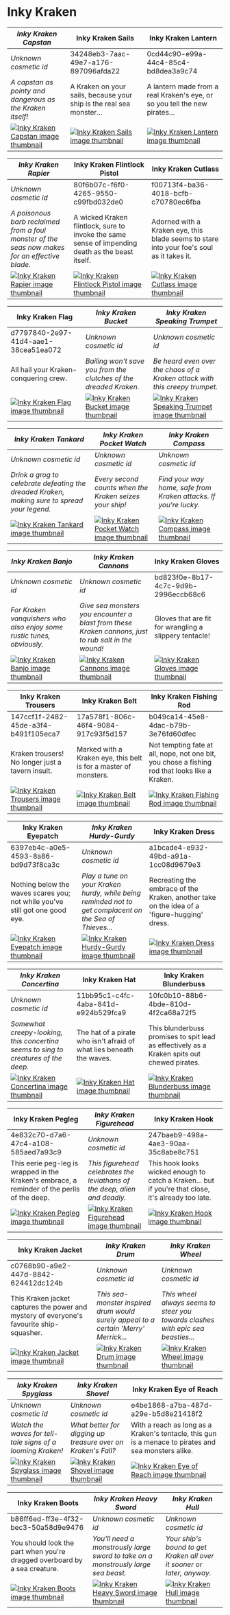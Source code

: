 # Inky Kraken

| *Inky Kraken Capstan* | Inky Kraken Sails | Inky Kraken Lantern |
| --------------------- | ----------------- | ------------------- |
| *Unknown cosmetic id* | 34248eb3-7aac-49e7-a176-897096afda22 | 0cd44c90-e99a-44c4-85c4-bd8dea3a9c74 |
| *A capstan as pointy and dangerous as the Kraken itself!* | A Kraken on your sails, because your ship is the real sea monster... | A lantern made from a real Kraken's eye, or so you tell the new pirates… |
| [![*Inky Kraken Capstan* image thumbnail](https://cdn.merciasquill.com/images/67035fed8ad30bf0035179c4)](https://seaofthieves.wiki.gg/wiki/Inky_Kraken_Capstan) | [![Inky Kraken Sails image thumbnail](https://seaofthieves.wiki.gg/images/7/74/Inky_Kraken_Sails.png)](https://seaofthieves.wiki.gg/wiki/Inky_Kraken_Sails) | [![Inky Kraken Lantern image thumbnail](https://seaofthieves.wiki.gg/images/f/f2/Inky_Kraken_Lantern.png)](https://seaofthieves.wiki.gg/wiki/Inky_Kraken_Lantern) |

| *Inky Kraken Rapier* | Inky Kraken Flintlock Pistol | Inky Kraken Cutlass |
| -------------------- | ---------------------------- | ------------------- |
| *Unknown cosmetic id* | 80f6b07c-f6f0-4265-9550-c99fbd032de0 | f00713f4-ba36-4018-bcfb-c70780ec6fba |
| *A poisonous barb reclaimed from a foul monster of the seas now makes for an effective blade.* | A wicked Kraken flintlock, sure to invoke the same sense of impending death as the beast itself. | Adorned with a Kraken eye, this blade seems to stare into your foe's soul as it takes it. |
| [![*Inky Kraken Rapier* image thumbnail](https://cdn.merciasquill.com/images/67035fed8ad30bf0035179c4)](https://seaofthieves.wiki.gg/wiki/Inky_Kraken_Rapier) | [![Inky Kraken Flintlock Pistol image thumbnail](https://seaofthieves.wiki.gg/images/d/d4/Inky_Kraken_Flintlock_Pistol.png)](https://seaofthieves.wiki.gg/wiki/Inky_Kraken_Flintlock_Pistol) | [![Inky Kraken Cutlass image thumbnail](https://seaofthieves.wiki.gg/images/a/a1/Inky_Kraken_Cutlass.png)](https://seaofthieves.wiki.gg/wiki/Inky_Kraken_Cutlass) |

| Inky Kraken Flag | *Inky Kraken Bucket* | *Inky Kraken Speaking Trumpet* |
| ---------------- | -------------------- | ------------------------------ |
| d7797840-2e97-41d4-aae1-38cea51ea072 | *Unknown cosmetic id* | *Unknown cosmetic id* |
| All hail your Kraken-conquering crew. | *Bailing won't save you from the clutches of the dreaded Kraken.* | *Be heard even over the chaos of a Kraken attack with this creepy trumpet.* |
| [![Inky Kraken Flag image thumbnail](https://seaofthieves.wiki.gg/images/3/36/Inky_Kraken_Flag.png)](https://seaofthieves.wiki.gg/wiki/Inky_Kraken_Flag) | [![*Inky Kraken Bucket* image thumbnail](https://cdn.merciasquill.com/images/67035fed8ad30bf0035179c4)](https://seaofthieves.wiki.gg/wiki/Inky_Kraken_Bucket) | [![*Inky Kraken Speaking Trumpet* image thumbnail](https://cdn.merciasquill.com/images/67035fed8ad30bf0035179c4)](https://seaofthieves.wiki.gg/wiki/Inky_Kraken_Speaking_Trumpet) |

| *Inky Kraken Tankard* | *Inky Kraken Pocket Watch* | *Inky Kraken Compass* |
| --------------------- | -------------------------- | --------------------- |
| *Unknown cosmetic id* | *Unknown cosmetic id* | *Unknown cosmetic id* |
| *Drink a grog to celebrate defeating the dreaded Kraken, making sure to spread your legend.* | *Every second counts when the Kraken seizes your ship!* | *Find your way home, safe from Kraken attacks. If you're lucky.* |
| [![*Inky Kraken Tankard* image thumbnail](https://cdn.merciasquill.com/images/67035fed8ad30bf0035179c4)](https://seaofthieves.wiki.gg/wiki/Inky_Kraken_Tankard) | [![*Inky Kraken Pocket Watch* image thumbnail](https://cdn.merciasquill.com/images/67035fed8ad30bf0035179c4)](https://seaofthieves.wiki.gg/wiki/Inky_Kraken_Pocket_Watch) | [![*Inky Kraken Compass* image thumbnail](https://cdn.merciasquill.com/images/67035fed8ad30bf0035179c4)](https://seaofthieves.wiki.gg/wiki/Inky_Kraken_Compass) |

| *Inky Kraken Banjo* | *Inky Kraken Cannons* | Inky Kraken Gloves |
| ------------------- | --------------------- | ------------------ |
| *Unknown cosmetic id* | *Unknown cosmetic id* | bd823f0e-8b17-4c7c-9d9b-2996eccb68c6 |
| *For Kraken vanquishers who also enjoy some rustic tunes, obviously.* | *Give sea monsters you encounter a blast from these Kraken cannons, just to rub salt in the wound!* | Gloves that are fit for wrangling a slippery tentacle! |
| [![*Inky Kraken Banjo* image thumbnail](https://cdn.merciasquill.com/images/67035fed8ad30bf0035179c4)](https://seaofthieves.wiki.gg/wiki/Inky_Kraken_Banjo) | [![*Inky Kraken Cannons* image thumbnail](https://cdn.merciasquill.com/images/67035fed8ad30bf0035179c4)](https://seaofthieves.wiki.gg/wiki/Inky_Kraken_Cannons) | [![Inky Kraken Gloves image thumbnail](https://seaofthieves.wiki.gg/images/5/59/Inky_Kraken_Gloves.png)](https://seaofthieves.wiki.gg/wiki/Inky_Kraken_Gloves) |

| Inky Kraken Trousers | Inky Kraken Belt | Inky Kraken Fishing Rod |
| -------------------- | ---------------- | ----------------------- |
| 147ccf1f-2482-45de-a3f4-b491f105eca7 | 17a578f1-806c-46f4-9084-917c93f5d157 | b049ca14-45e8-4dac-b79b-3e76fd60dfec |
| Kraken trousers! No longer just a tavern insult. | Marked with a Kraken eye, this belt is for a master of monsters. | Not tempting fate at all, nope, not one bit, you chose a fishing rod that looks like a Kraken. |
| [![Inky Kraken Trousers image thumbnail](https://seaofthieves.wiki.gg/images/a/aa/Inky_Kraken_Trousers.png)](https://seaofthieves.wiki.gg/wiki/Inky_Kraken_Trousers) | [![Inky Kraken Belt image thumbnail](https://seaofthieves.wiki.gg/images/1/1a/Inky_Kraken_Belt.png)](https://seaofthieves.wiki.gg/wiki/Inky_Kraken_Belt) | [![Inky Kraken Fishing Rod image thumbnail](https://seaofthieves.wiki.gg/images/8/89/Inky_Kraken_Fishing_Rod.png)](https://seaofthieves.wiki.gg/wiki/Inky_Kraken_Fishing_Rod) |

| Inky Kraken Eyepatch | *Inky Kraken Hurdy-Gurdy* | Inky Kraken Dress |
| -------------------- | ------------------------- | ----------------- |
| 6397eb4c-a0e5-4593-8a86-bd9d73f8ca3c | *Unknown cosmetic id* | a1bcade4-e932-49bd-a91a-1cc08d9679e3 |
| Nothing below the waves scares you; not while you've still got one good eye. | *Play a tune on your Kraken hurdy, while being reminded not to get complacent on the Sea of Thieves...* | Recreating the embrace of the Kraken, another take on the idea of a 'figure-hugging' dress. |
| [![Inky Kraken Eyepatch image thumbnail](https://seaofthieves.wiki.gg/images/9/91/Inky_Kraken_Eyepatch.png)](https://seaofthieves.wiki.gg/wiki/Inky_Kraken_Eyepatch) | [![*Inky Kraken Hurdy-Gurdy* image thumbnail](https://cdn.merciasquill.com/images/67035fed8ad30bf0035179c4)](https://seaofthieves.wiki.gg/wiki/Inky_Kraken_Hurdy-Gurdy) | [![Inky Kraken Dress image thumbnail](https://seaofthieves.wiki.gg/images/d/d5/Inky_Kraken_Dress.png)](https://seaofthieves.wiki.gg/wiki/Inky_Kraken_Dress) |

| *Inky Kraken Concertina* | Inky Kraken Hat | Inky Kraken Blunderbuss |
| ------------------------ | --------------- | ----------------------- |
| *Unknown cosmetic id* | 11bb95c1-c4fc-4aba-841d-e924b529fca9 | 10fc0b10-88b6-4bde-810d-4f2ca68a72f5 |
| *Somewhat creepy-looking, this concertina seems to sing to creatures of the deep.* | The hat of a pirate who isn't afraid of what lies beneath the waves. | This blunderbuss promises to spit lead as effectively as a Kraken spits out chewed pirates. |
| [![*Inky Kraken Concertina* image thumbnail](https://cdn.merciasquill.com/images/67035fed8ad30bf0035179c4)](https://seaofthieves.wiki.gg/wiki/Inky_Kraken_Concertina) | [![Inky Kraken Hat image thumbnail](https://seaofthieves.wiki.gg/images/c/ca/Inky_Kraken_Hat.png)](https://seaofthieves.wiki.gg/wiki/Inky_Kraken_Hat) | [![Inky Kraken Blunderbuss image thumbnail](https://seaofthieves.wiki.gg/images/7/79/Inky_Kraken_Blunderbuss.png)](https://seaofthieves.wiki.gg/wiki/Inky_Kraken_Blunderbuss) |

| Inky Kraken Pegleg | *Inky Kraken Figurehead* | Inky Kraken Hook |
| ------------------ | ------------------------ | ---------------- |
| 4e832c70-d7a6-47c4-a108-585aed7a93c9 | *Unknown cosmetic id* | 247baeb9-498a-4ae3-90aa-35c8abe8c751 |
| This eerie peg-leg is wrapped in the Kraken's embrace, a reminder of the perils of the deep. | *This figurehead celebrates the leviathans of the deep, alien and deadly.* | This hook looks wicked enough to catch a Kraken... but if you're that close, it's already too late. |
| [![Inky Kraken Pegleg image thumbnail](https://seaofthieves.wiki.gg/images/7/72/Inky_Kraken_Pegleg.png)](https://seaofthieves.wiki.gg/wiki/Inky_Kraken_Pegleg) | [![*Inky Kraken Figurehead* image thumbnail](https://cdn.merciasquill.com/images/67035fed8ad30bf0035179c4)](https://seaofthieves.wiki.gg/wiki/Inky_Kraken_Figurehead) | [![Inky Kraken Hook image thumbnail](https://seaofthieves.wiki.gg/images/a/a4/Inky_Kraken_Hook.png)](https://seaofthieves.wiki.gg/wiki/Inky_Kraken_Hook) |

| Inky Kraken Jacket | *Inky Kraken Drum* | *Inky Kraken Wheel* |
| ------------------ | ------------------ | ------------------- |
| c0768b90-a9e2-447d-8842-624412dc124b | *Unknown cosmetic id* | *Unknown cosmetic id* |
| This Kraken jacket captures the power and mystery of everyone's favourite ship-squasher. | *This sea-monster inspired drum would surely appeal to a certain 'Merry' Merrick...* | *This wheel always seems to steer you towards clashes with epic sea beasties...* |
| [![Inky Kraken Jacket image thumbnail](https://seaofthieves.wiki.gg/images/2/27/Inky_Kraken_Jacket.png)](https://seaofthieves.wiki.gg/wiki/Inky_Kraken_Jacket) | [![*Inky Kraken Drum* image thumbnail](https://cdn.merciasquill.com/images/67035fed8ad30bf0035179c4)](https://seaofthieves.wiki.gg/wiki/Inky_Kraken_Drum) | [![*Inky Kraken Wheel* image thumbnail](https://cdn.merciasquill.com/images/67035fed8ad30bf0035179c4)](https://seaofthieves.wiki.gg/wiki/Inky_Kraken_Wheel) |

| *Inky Kraken Spyglass* | *Inky Kraken Shovel* | Inky Kraken Eye of Reach |
| ---------------------- | -------------------- | ------------------------ |
| *Unknown cosmetic id* | *Unknown cosmetic id* | e4be1868-a7ba-487d-a29e-b5d8e21418f2 |
| *Watch the waves for tell-tale signs of a looming Kraken!* | *What better for digging up treasure over on Kraken's Fall?* | With a reach as long as a Kraken's tentacle, this gun is a menace to pirates and sea monsters alike. |
| [![*Inky Kraken Spyglass* image thumbnail](https://cdn.merciasquill.com/images/67035fed8ad30bf0035179c4)](https://seaofthieves.wiki.gg/wiki/Inky_Kraken_Spyglass) | [![*Inky Kraken Shovel* image thumbnail](https://cdn.merciasquill.com/images/67035fed8ad30bf0035179c4)](https://seaofthieves.wiki.gg/wiki/Inky_Kraken_Shovel) | [![Inky Kraken Eye of Reach image thumbnail](https://seaofthieves.wiki.gg/images/3/3c/Inky_Kraken_Eye_of_Reach.png)](https://seaofthieves.wiki.gg/wiki/Inky_Kraken_Eye_of_Reach) |

| Inky Kraken Boots | *Inky Kraken Heavy Sword* | *Inky Kraken Hull* |
| ----------------- | ------------------------- | ------------------ |
| b86ff6ed-ff3e-4f32-bec3-50a58d9e9476 | *Unknown cosmetic id* | *Unknown cosmetic id* |
| You should look the part when you're dragged overboard by a sea creature. | *You'll need a monstrously large sword to take on a monstrously large sea beast.* | *Your ship's bound to get Kraken all over it sooner or later, anyway.* |
| [![Inky Kraken Boots image thumbnail](https://seaofthieves.wiki.gg/images/a/aa/Inky_Kraken_Boots.png)](https://seaofthieves.wiki.gg/wiki/Inky_Kraken_Boots) | [![*Inky Kraken Heavy Sword* image thumbnail](https://cdn.merciasquill.com/images/67035fed8ad30bf0035179c4)](https://seaofthieves.wiki.gg/wiki/Inky_Kraken_Heavy_Sword) | [![*Inky Kraken Hull* image thumbnail](https://cdn.merciasquill.com/images/67035fed8ad30bf0035179c4)](https://seaofthieves.wiki.gg/wiki/Inky_Kraken_Hull) |
